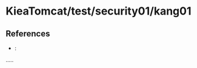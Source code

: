 KieaTomcat/test/security01/kang01
=================================





References
----------
- []( ""):



.....




